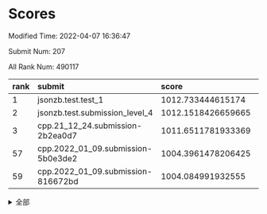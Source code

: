 # Scores

Modified Time: 2022-04-07 16:36:47

Submit Num: 207

All Rank Num: 490117

| rank |               submit               |       score        |       sigma        | pk_num |
| :--- | :--------------------------------- | :----------------- | :----------------- | :----- |
| 1    | jsonzb.test.test_1                 | 1012.733444615174  | 0.7890725969497603 | 9476   |
| 2    | jsonzb.test.submission_level_4     | 1012.1518426659665 | 0.793535515037746  | 9472   |
| 3    | cpp.21_12_24.submission-2b2ea0d7   | 1011.6511781933369 | 0.7853777664295877 | 9470   |
| 57   | cpp.2022_01_09.submission-5b0e3de2 | 1004.3961478206425 | 0.730830568023267  | 9472   |
| 59   | cpp.2022_01_09.submission-816672bd | 1004.084991932555  | 0.7194293107221277 | 9473   |


<details>
<summary>全部</summary>

| rank |                 submit                 |       score        |       sigma        | pk_num |
| :--- | :------------------------------------- | :----------------- | :----------------- | :----- |
| 1    | jsonzb.test.test_1                     | 1012.733444615174  | 0.7890725969497603 | 9476   |
| 2    | jsonzb.test.submission_level_4         | 1012.1518426659665 | 0.793535515037746  | 9472   |
| 3    | cpp.21_12_24.submission-2b2ea0d7       | 1011.6511781933369 | 0.7853777664295877 | 9470   |
| 4    | gobigger.level_3.submission_level_3_41 | 1011.2175531031094 | 0.7838649277317802 | 9471   |
| 5    | gobigger.level_3.submission_level_3_25 | 1011.0835201332636 | 0.7748449386684353 | 9472   |
| 6    | gobigger.level_3.submission_level_3_17 | 1010.8691844599671 | 0.7636538010991744 | 9470   |
| 7    | gobigger.level_3.submission_level_3_45 | 1010.8341853135468 | 0.7603014749966118 | 9469   |
| 8    | gobigger.level_3.submission_level_3_14 | 1010.8239525097453 | 0.761829632745449  | 9470   |
| 9    | gobigger.level_3.submission_level_3_35 | 1010.7920474922429 | 0.7665892466749692 | 9477   |
| 10   | gobigger.level_3.submission_level_3_48 | 1010.7506015956362 | 0.7760777756010708 | 9470   |
| 11   | gobigger.level_3.submission_level_3_3  | 1010.7026457390447 | 0.7522113363104234 | 9473   |
| 12   | gobigger.level_3.submission_level_3_49 | 1010.6720293784689 | 0.7749032842654672 | 9469   |
| 13   | gobigger.level_3.submission_level_3_12 | 1010.6565135646911 | 0.7573215575608655 | 9473   |
| 14   | gobigger.level_3.submission_level_3_8  | 1010.6342271047313 | 0.7539519020967509 | 9470   |
| 15   | gobigger.level_3.submission_level_3_23 | 1010.5661515266354 | 0.7801941689185199 | 9471   |
| 16   | gobigger.level_3.submission_level_3_36 | 1010.4151250066939 | 0.7773716173702331 | 9465   |
| 17   | gobigger.level_3.submission_level_3_15 | 1010.41361884935   | 0.7742108428717024 | 9472   |
| 18   | gobigger.level_3.submission_level_3_43 | 1010.3238744147928 | 0.7754188068532408 | 9469   |
| 19   | gobigger.level_3.submission_level_3_10 | 1010.2474185340657 | 0.751361481369225  | 9468   |
| 20   | gobigger.level_3.submission_level_3_29 | 1010.2166529456645 | 0.7605553250799308 | 9461   |
| 21   | gobigger.level_3.submission_level_3_40 | 1010.1967650731572 | 0.7413961793159844 | 9473   |
| 22   | gobigger.level_3.submission_level_3_6  | 1010.1120075579249 | 0.7797076421351408 | 9469   |
| 23   | gobigger.level_3.submission_level_3_39 | 1010.0970097983744 | 0.7582481484806587 | 9476   |
| 24   | gobigger.level_3.submission_level_3_26 | 1010.0756765009365 | 0.7713095808503152 | 9473   |
| 25   | gobigger.level_3.submission_level_3_11 | 1010.0715348360309 | 0.7425663415627577 | 9472   |
| 26   | gobigger.level_3.submission_level_3_18 | 1010.0288639069829 | 0.7649377107623772 | 9469   |
| 27   | gobigger.level_3.submission_level_3_30 | 1010.002011990428  | 0.7523585163179201 | 9474   |
| 28   | gobigger.level_3.submission_level_3_27 | 1009.9903629370731 | 0.754047964586319  | 9473   |
| 29   | gobigger.level_3.submission_level_3_32 | 1009.9618974333803 | 0.7525057388648453 | 9472   |
| 30   | gobigger.level_3.submission_level_3_31 | 1009.820768697607  | 0.7738823609720478 | 9473   |
| 31   | gobigger.level_3.submission_level_3_16 | 1009.8053572107715 | 0.7642314786753018 | 9473   |
| 32   | gobigger.level_3.submission_level_3_21 | 1009.7813755569005 | 0.7631258398543    | 9465   |
| 33   | gobigger.level_3.submission_level_3_4  | 1009.7554483320756 | 0.7372574192445783 | 9471   |
| 34   | gobigger.level_3.submission_level_3_9  | 1009.7063605765228 | 0.7508114065316855 | 9468   |
| 35   | gobigger.level_3.submission_level_3_13 | 1009.6889840242131 | 0.7610209810644243 | 9470   |
| 36   | gobigger.level_3.submission_level_3_22 | 1009.5853442587692 | 0.7729099802184433 | 9475   |
| 37   | gobigger.level_3.submission_level_3_19 | 1009.5704984420963 | 0.7603765594855916 | 9472   |
| 38   | gobigger.level_3.submission_level_3_37 | 1009.5293439161337 | 0.766617515499415  | 9472   |
| 39   | gobigger.level_3.submission_level_3_38 | 1009.463500445837  | 0.7624668991814384 | 9469   |
| 40   | gobigger.level_3.submission_level_3_5  | 1009.3002985101331 | 0.7576755418059927 | 9469   |
| 41   | gobigger.level_3.submission_level_3_46 | 1009.2297709877353 | 0.75274528073985   | 9475   |
| 42   | gobigger.level_3.submission_level_3_47 | 1009.186678432657  | 0.7534259660688775 | 9468   |
| 43   | gobigger.level_3.submission_level_3_44 | 1009.1730008009521 | 0.7650355780315138 | 9470   |
| 44   | gobigger.level_3.submission_level_3_0  | 1009.1557201523835 | 0.7618384049337832 | 9468   |
| 45   | gobigger.level_3.submission_level_3_28 | 1008.9997930334888 | 0.7339005418896526 | 9476   |
| 46   | gobigger.level_3.submission_level_3_24 | 1008.9790960884737 | 0.7428661574060218 | 9474   |
| 47   | gobigger.level_3.submission_level_3_2  | 1008.963061142857  | 0.7350469204490263 | 9470   |
| 48   | gobigger.level_3.submission_level_3_7  | 1008.951656903648  | 0.7584262365883035 | 9467   |
| 49   | gobigger.level_3.submission_level_3_42 | 1008.8482996109201 | 0.738568294066986  | 9470   |
| 50   | gobigger.level_3.submission_level_3_20 | 1008.8030331980615 | 0.7576963938114177 | 9474   |
| 51   | gobigger.level_3.submission_level_3_33 | 1008.4931694473654 | 0.7351274456810305 | 9475   |
| 52   | gobigger.level_3.submission_level_3_34 | 1008.2440105788288 | 0.73913115556995   | 9466   |
| 53   | gobigger.level_3.submission_level_3_1  | 1008.205625914556  | 0.732611135098635  | 9473   |
| 54   | gobigger.level_1.submission_level_1_45 | 1005.3619233231198 | 0.7379875483291523 | 9471   |
| 55   | gobigger.level_1.submission_level_1_25 | 1004.7198440866989 | 0.7046073817689055 | 9472   |
| 56   | gobigger.level_1.submission_level_1_16 | 1004.444884547277  | 0.7084529863050955 | 9474   |
| 57   | cpp.2022_01_09.submission-5b0e3de2     | 1004.3961478206425 | 0.730830568023267  | 9472   |
| 58   | gobigger.level_1.submission_level_1_38 | 1004.2703176353027 | 0.7154096268187661 | 9469   |
| 59   | cpp.2022_01_09.submission-816672bd     | 1004.084991932555  | 0.7194293107221277 | 9473   |
| 60   | gobigger.level_1.submission_level_1_27 | 1004.071849672767  | 0.730602712051914  | 9470   |
| 61   | gobigger.level_1.submission_level_1_29 | 1004.0683712071956 | 0.7135405174247266 | 9475   |
| 62   | gobigger.level_1.submission_level_1_35 | 1003.9148149937271 | 0.7073837343639442 | 9473   |
| 63   | gobigger.level_1.submission_level_1_6  | 1003.8404590858471 | 0.7122659124500101 | 9471   |
| 64   | gobigger.level_1.submission_level_1_28 | 1003.8000273679985 | 0.7151337302320004 | 9476   |
| 65   | gobigger.level_1.submission_level_1_10 | 1003.77599849589   | 0.7037964789347445 | 9474   |
| 66   | gobigger.level_1.submission_level_1_43 | 1003.7422715458724 | 0.7048705110183584 | 9474   |
| 67   | gobigger.level_1.submission_level_1_18 | 1003.712117270775  | 0.720020343122017  | 9475   |
| 68   | gobigger.level_1.submission_level_1_23 | 1003.6706843467995 | 0.7293793564878556 | 9470   |
| 69   | gobigger.level_1.submission_level_1_20 | 1003.6469307290971 | 0.7085685441396239 | 9470   |
| 70   | gobigger.level_1.submission_level_1_48 | 1003.6318190300823 | 0.7190090445500209 | 9471   |
| 71   | gobigger.level_1.submission_level_1_37 | 1003.6261758328234 | 0.7111060993306161 | 9464   |
| 72   | gobigger.level_1.submission_level_1_17 | 1003.5978445983837 | 0.7113371419793452 | 9470   |
| 73   | gobigger.level_1.submission_level_1_36 | 1003.5552985285511 | 0.7064611658936043 | 9472   |
| 74   | gobigger.level_1.submission_level_1_15 | 1003.4708332414021 | 0.7094616556048232 | 9475   |
| 75   | gobigger.level_1.submission_level_1_7  | 1003.3788925240073 | 0.7219428597894821 | 9471   |
| 76   | gobigger.level_1.submission_level_1_14 | 1003.3379785724624 | 0.726050050837018  | 9473   |
| 77   | gobigger.level_1.submission_level_1_49 | 1003.3348358468722 | 0.7186205189131015 | 9469   |
| 78   | gobigger.level_1.submission_level_1_26 | 1003.3292469078466 | 0.7246716443631299 | 9465   |
| 79   | gobigger.level_1.submission_level_1_19 | 1003.3020560763478 | 0.711862876935216  | 9472   |
| 80   | gobigger.level_1.submission_level_1_2  | 1003.2795943052662 | 0.7063028096537849 | 9473   |
| 81   | gobigger.level_1.submission_level_1_9  | 1003.2250114681578 | 0.7120999399760006 | 9477   |
| 82   | gobigger.level_1.submission_level_1_1  | 1003.2146330971473 | 0.7216559849404713 | 9470   |
| 83   | gobigger.level_1.submission_level_1_33 | 1003.1918923124795 | 0.724155343693123  | 9476   |
| 84   | gobigger.level_1.submission_level_1_11 | 1003.1362858084422 | 0.7000249111338989 | 9469   |
| 85   | gobigger.level_1.submission_level_1_30 | 1003.1149095570338 | 0.7143003645707366 | 9466   |
| 86   | gobigger.level_1.submission_level_1_5  | 1002.9766652925516 | 0.7109659413737331 | 9471   |
| 87   | gobigger.level_1.submission_level_1_40 | 1002.8853608448815 | 0.7141373899228707 | 9467   |
| 88   | gobigger.level_1.submission_level_1_46 | 1002.7668442553795 | 0.7219539319246214 | 9472   |
| 89   | gobigger.level_1.submission_level_1_32 | 1002.738763214384  | 0.7107962453108467 | 9466   |
| 90   | gobigger.level_1.submission_level_1_42 | 1002.669626771437  | 0.7163070687920461 | 9467   |
| 91   | gobigger.level_1.submission_level_1_34 | 1002.6510184602572 | 0.7129660424600626 | 9471   |
| 92   | gobigger.level_1.submission_level_1_24 | 1002.598058794911  | 0.7109298369907664 | 9472   |
| 93   | gobigger.level_1.submission_level_1_12 | 1002.5702263843485 | 0.7218060047950764 | 9466   |
| 94   | gobigger.level_1.submission_level_1_44 | 1002.546962524452  | 0.7139805547668531 | 9472   |
| 95   | gobigger.level_1.submission_level_1_31 | 1002.5312213115237 | 0.7122266823098115 | 9474   |
| 96   | gobigger.level_1.submission_level_1_13 | 1002.5268792937004 | 0.7163552725894103 | 9473   |
| 97   | gobigger.level_1.submission_level_1_3  | 1002.4763621942328 | 0.7117003526011884 | 9477   |
| 98   | gobigger.level_1.submission_level_1_21 | 1002.4168131410046 | 0.7108547071168059 | 9473   |
| 99   | gobigger.level_1.submission_level_1_0  | 1002.3987969062343 | 0.7018234931541042 | 9472   |
| 100  | gobigger.level_1.submission_level_1_8  | 1002.3786472567367 | 0.7140062169646614 | 9467   |
| 101  | gobigger.level_1.submission_level_1_47 | 1002.3374385440044 | 0.7049098978853208 | 9464   |
| 102  | gobigger.level_1.submission_level_1_39 | 1002.3077626134485 | 0.7128874156910473 | 9465   |
| 103  | gobigger.level_1.submission_level_1_22 | 1002.3042871612213 | 0.7100010146638631 | 9470   |
| 104  | gobigger.level_1.submission_level_1_41 | 1002.2980225093789 | 0.7131532891000941 | 9472   |
| 105  | gobigger.level_1.submission_level_1_4  | 1002.1638450275988 | 0.7156975061055347 | 9470   |
| 106  | gobigger.random.submission_random_8    | 997.5573468725246  | 0.7088194923382207 | 9473   |
| 107  | gobigger.random.submission_random_20   | 997.3810543575239  | 0.7115295008919974 | 9473   |
| 108  | gobigger.random.submission_random_18   | 997.0880077920841  | 0.7080026100470138 | 9473   |
| 109  | gobigger.random.submission_random_39   | 997.0668366221304  | 0.7094836698333732 | 9472   |
| 110  | gobigger.random.submission_random_22   | 996.9803421954142  | 0.7083527881686287 | 9467   |
| 111  | gobigger.random.submission_random_21   | 996.9661853070647  | 0.7059240189384969 | 9468   |
| 112  | gobigger.random.submission_random_33   | 996.9503264236139  | 0.7045826317559674 | 9474   |
| 113  | gobigger.random.submission_random_23   | 996.9159546304218  | 0.7022208107703859 | 9470   |
| 114  | gobigger.random.submission_random_3    | 996.7871470958246  | 0.7099609080002818 | 9472   |
| 115  | gobigger.random.submission_random_43   | 996.7752330510093  | 0.7175316141179474 | 9472   |
| 116  | gobigger.random.submission_random_37   | 996.7305735736034  | 0.7091579496956459 | 9475   |
| 117  | gobigger.random.submission_random_25   | 996.7219115031023  | 0.7117890626102004 | 9467   |
| 118  | gobigger.random.submission_random_17   | 996.7106573350701  | 0.7095923030190029 | 9472   |
| 119  | gobigger.random.submission_random_27   | 996.6826948463726  | 0.7078327672673533 | 9475   |
| 120  | gobigger.random.submission_random_4    | 996.5565367351155  | 0.7049417215850331 | 9475   |
| 121  | gobigger.random.submission_random_14   | 996.5199768299599  | 0.702542516685876  | 9472   |
| 122  | gobigger.random.submission_random_38   | 996.4894381835543  | 0.7148148097092081 | 9476   |
| 123  | gobigger.random.submission_random_2    | 996.4801593250098  | 0.6998636749436169 | 9475   |
| 124  | gobigger.random.submission_random_12   | 996.4646630571265  | 0.7128190269308027 | 9470   |
| 125  | gobigger.random.submission_random_29   | 996.45731921048    | 0.7099273086142618 | 9471   |
| 126  | gobigger.random.submission_random_36   | 996.4264635911284  | 0.7145758003690674 | 9475   |
| 127  | gobigger.random.submission_random_35   | 996.4151304151954  | 0.7158790111255501 | 9471   |
| 128  | gobigger.random.submission_random_16   | 996.3248472061903  | 0.7072285765916282 | 9470   |
| 129  | gobigger.random.submission_random_49   | 996.3177381192882  | 0.7119248306375073 | 9470   |
| 130  | gobigger.random.submission_random_0    | 996.3085231743029  | 0.7057944140917694 | 9472   |
| 131  | gobigger.random.submission_random_7    | 996.2097561001343  | 0.7123773960508034 | 9468   |
| 132  | gobigger.random.submission_random_28   | 996.1939445933137  | 0.7100746386144123 | 9471   |
| 133  | gobigger.random.submission_random_45   | 996.0479519149746  | 0.7202314051578802 | 9467   |
| 134  | gobigger.random.submission_random_15   | 996.0079659824603  | 0.7059498612619683 | 9471   |
| 135  | gobigger.random.submission_random_40   | 995.9946480667837  | 0.715254414551481  | 9470   |
| 136  | gobigger.random.submission_random_9    | 995.9926277023993  | 0.7165840341556432 | 9469   |
| 137  | gobigger.random.submission_random_26   | 995.9296312508577  | 0.7125434979918316 | 9476   |
| 138  | gobigger.random.submission_random_44   | 995.8944245622338  | 0.7108884930778455 | 9468   |
| 139  | gobigger.random.submission_random_48   | 995.8591272731047  | 0.713912344691689  | 9473   |
| 140  | gobigger.random.submission_random_32   | 995.818896648091   | 0.7131382390851215 | 9469   |
| 141  | gobigger.random.submission_random_5    | 995.8042093325364  | 0.7243666245432155 | 9471   |
| 142  | gobigger.random.submission_random_24   | 995.7136439680197  | 0.7198647344093446 | 9470   |
| 143  | gobigger.random.submission_random_10   | 995.7073377208297  | 0.7126409128054407 | 9475   |
| 144  | gobigger.random.submission_random_11   | 995.6997237348625  | 0.7069826733501898 | 9468   |
| 145  | gobigger.random.submission_random_6    | 995.6019095147906  | 0.6966851191697482 | 9469   |
| 146  | gobigger.random.submission_random_46   | 995.5810781671669  | 0.7122970724366758 | 9467   |
| 147  | gobigger.random.submission_random_30   | 995.531064169193   | 0.715107010891782  | 9469   |
| 148  | gobigger.random.submission_random_47   | 995.4867347458571  | 0.7079791896634703 | 9467   |
| 149  | gobigger.random.submission_random_41   | 995.4052331088067  | 0.7018301731860135 | 9474   |
| 150  | gobigger.random.submission_random_1    | 995.3679819278657  | 0.7115595951437461 | 9471   |
| 151  | gobigger.random.submission_random_13   | 995.3023452405579  | 0.7298782256886781 | 9470   |
| 152  | gobigger.random.submission_random_42   | 995.2283555937117  | 0.7168828534413124 | 9467   |
| 153  | gobigger.random.submission_random_34   | 995.1522093453464  | 0.7214932042271386 | 9472   |
| 154  | gobigger.random.submission_random_31   | 995.1360768788624  | 0.7011437515838782 | 9470   |
| 155  | gobigger.random.submission_random_19   | 994.8852610871245  | 0.7153751939870683 | 9472   |
| 156  | gobigger.level_2.submission_level_2_22 | 994.6383305694367  | 0.729755065645977  | 9468   |
| 157  | gobigger.level_2.submission_level_2_40 | 994.3061704146854  | 0.7372169410638162 | 9469   |
| 158  | gobigger.level_2.submission_level_2_1  | 994.0684579099658  | 0.7311263131705875 | 9471   |
| 159  | gobigger.level_2.submission_level_2_25 | 993.6128233436386  | 0.7525705308651265 | 9468   |
| 160  | gobigger.level_2.submission_level_2_13 | 993.4334479305385  | 0.7416489048127042 | 9469   |
| 161  | gobigger.level_2.submission_level_2_34 | 993.3797540982764  | 0.7357872155242511 | 9473   |
| 162  | gobigger.level_2.submission_level_2_39 | 993.359259217551   | 0.7248806421790488 | 9462   |
| 163  | gobigger.level_2.submission_level_2_24 | 993.2823411614846  | 0.7342465461212446 | 9470   |
| 164  | gobigger.level_2.submission_level_2_11 | 993.216209694663   | 0.7551742573881263 | 9471   |
| 165  | gobigger.level_2.submission_level_2_15 | 993.0817958344807  | 0.7424461558563309 | 9471   |
| 166  | gobigger.level_2.submission_level_2_16 | 992.9602325378542  | 0.7472272471306218 | 9469   |
| 167  | gobigger.level_2.submission_level_2_44 | 992.9430659138851  | 0.7368234789256078 | 9472   |
| 168  | gobigger.level_2.submission_level_2_9  | 992.9116176687598  | 0.7458265713980607 | 9471   |
| 169  | gobigger.level_2.submission_level_2_33 | 992.7969246639045  | 0.7295927900776544 | 9469   |
| 170  | gobigger.level_2.submission_level_2_31 | 992.7255814163093  | 0.7359732050150625 | 9473   |
| 171  | gobigger.level_2.submission_level_2_14 | 992.7244936806392  | 0.7752367982528182 | 9474   |
| 172  | gobigger.level_2.submission_level_2_42 | 992.6685914201702  | 0.7319751721067268 | 9470   |
| 173  | gobigger.level_2.submission_level_2_7  | 992.5921761372388  | 0.7403523843454798 | 9468   |
| 174  | gobigger.level_2.submission_level_2_12 | 992.5919227055185  | 0.7305975043240949 | 9472   |
| 175  | gobigger.level_2.submission_level_2_5  | 992.5218545277593  | 0.7442854185875718 | 9469   |
| 176  | gobigger.level_2.submission_level_2_23 | 992.4609260695984  | 0.7458804619002224 | 9472   |
| 177  | gobigger.level_2.submission_level_2_49 | 992.3415370633371  | 0.7409494292444903 | 9468   |
| 178  | gobigger.level_2.submission_level_2_27 | 992.3340589957553  | 0.755847126262599  | 9475   |
| 179  | gobigger.level_2.submission_level_2_3  | 992.2797650645947  | 0.7790095442952665 | 9471   |
| 180  | gobigger.level_2.submission_level_2_35 | 992.2706383720788  | 0.7397219202194378 | 9477   |
| 181  | gobigger.level_2.submission_level_2_47 | 992.1359459404619  | 0.7685773741766099 | 9470   |
| 182  | gobigger.level_2.submission_level_2_4  | 992.1304185788665  | 0.7550345895375711 | 9468   |
| 183  | gobigger.level_2.submission_level_2_20 | 992.0564763695646  | 0.772051742787507  | 9471   |
| 184  | gobigger.level_2.submission_level_2_38 | 992.0510881863701  | 0.7580106960891745 | 9472   |
| 185  | gobigger.level_2.submission_level_2_26 | 992.0077315803068  | 0.747293670634305  | 9471   |
| 186  | gobigger.level_2.submission_level_2_28 | 991.99459589341    | 0.7478257079316968 | 9474   |
| 187  | gobigger.level_2.submission_level_2_29 | 991.9463396107426  | 0.7392271449601131 | 9469   |
| 188  | gobigger.level_2.submission_level_2_30 | 991.9305693227818  | 0.7463570015977874 | 9472   |
| 189  | gobigger.level_2.submission_level_2_18 | 991.9260968910841  | 0.7307768223642424 | 9474   |
| 190  | gobigger.level_2.submission_level_2_21 | 991.8856681027663  | 0.742361213786773  | 9469   |
| 191  | gobigger.level_2.submission_level_2_45 | 991.863501452564   | 0.7231419967050587 | 9475   |
| 192  | gobigger.level_2.submission_level_2_46 | 991.8629954114514  | 0.7432179275844019 | 9471   |
| 193  | gobigger.level_2.submission_level_2_43 | 991.8532325694056  | 0.7485791984674366 | 9469   |
| 194  | gobigger.level_2.submission_level_2_2  | 991.8120882583426  | 0.7545271863589336 | 9472   |
| 195  | gobigger.level_2.submission_level_2_10 | 991.4867918011652  | 0.7546287312045167 | 9467   |
| 196  | gobigger.level_2.submission_level_2_0  | 991.4565868718024  | 0.7468640124007031 | 9471   |
| 197  | gobigger.level_2.submission_level_2_19 | 991.2309145573795  | 0.7666987717070937 | 9471   |
| 198  | gobigger.level_2.submission_level_2_8  | 991.0551853172922  | 0.7622567524843745 | 9465   |
| 199  | gobigger.level_2.submission_level_2_48 | 991.0104783325742  | 0.7768140243507816 | 9469   |
| 200  | gobigger.level_2.submission_level_2_17 | 990.8925446193115  | 0.7546162967473891 | 9472   |
| 201  | gobigger.level_2.submission_level_2_37 | 990.7051941164046  | 0.7584781383705432 | 9467   |
| 202  | gobigger.level_2.submission_level_2_32 | 990.6320290114728  | 0.7538934225728143 | 9472   |
| 203  | gobigger.level_2.submission_level_2_36 | 990.5901082994621  | 0.7503960156325661 | 9469   |
| 204  | gobigger.level_2.submission_level_2_6  | 990.2595812878704  | 0.7647946259076758 | 9469   |
| 205  | gobigger.level_2.submission_level_2_41 | 989.9341678668046  | 0.7649198929487989 | 9468   |
| 206  | gobigger.none.submission_none_0        | 978.3296289170531  | 1.2868473677609165 | 9471   |
| 207  | gobigger.none.submission_none_1        | 975.6640127306308  | 1.5482939700576732 | 9472   |

</details>